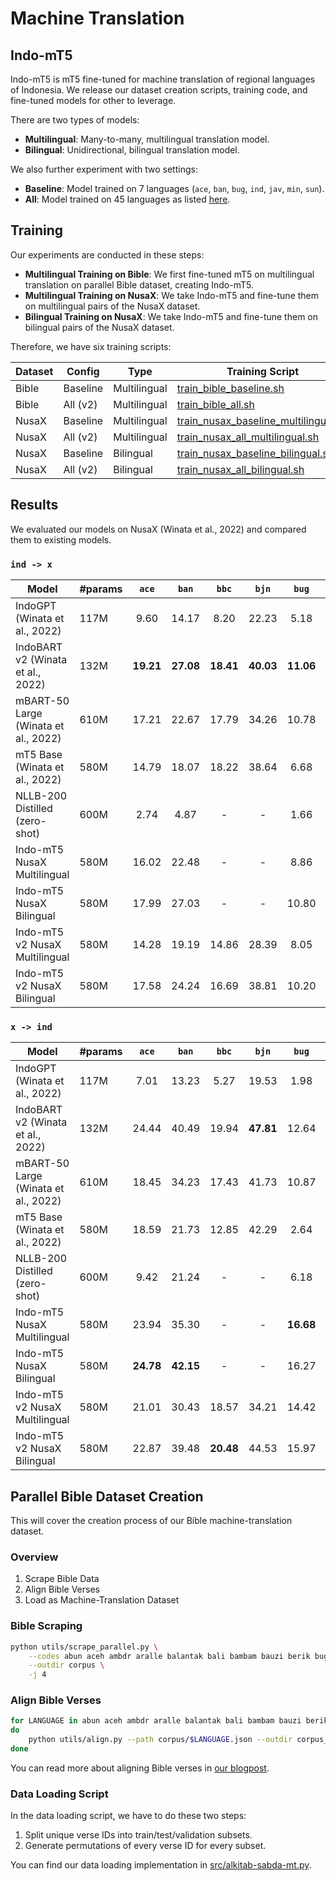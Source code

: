 # Machine Translation

## Indo-mT5

Indo-mT5 is mT5 fine-tuned for machine translation of regional languages of Indonesia. We release our dataset creation scripts, training code, and fine-tuned models for other to leverage.

There are two types of models:

- **Multilingual**: Many-to-many, multilingual translation model.
- **Bilingual**: Unidirectional, bilingual translation model.

We also further experiment with two settings:

- **Baseline**: Model trained on 7 languages (`ace`, `ban`, `bug`, `ind`, `jav`, `min`, `sun`).
- **All**: Model trained on 45 languages as listed [here](languages.md).

## Training

Our experiments are conducted in these steps:

- **Multilingual Training on Bible**: We first fine-tuned mT5 on multilingual translation on parallel Bible dataset, creating Indo-mT5.
- **Multilingual Training on NusaX**: We take Indo-mT5 and fine-tune them on multilingual pairs of the NusaX dataset.
- **Bilingual Training on NusaX**: We take Indo-mT5 and fine-tune them on bilingual pairs of the NusaX dataset.

Therefore, we have six training scripts:

| Dataset | Config   | Type         | Training Script                                                              | Evaluation Script                                                          |
| ------- | -------- | ------------ | ---------------------------------------------------------------------------- | -------------------------------------------------------------------------- |
| Bible   | Baseline | Multilingual | [train_bible_baseline.sh](train_bible_baseline.sh)                           | [eval_bible_baseline.sh](eval_bible_baseline.sh)                           |
| Bible   | All (v2) | Multilingual | [train_bible_all.sh](train_bible_all.sh)                                     | [eval_bible_all.sh](eval_bible_all.sh)                                     |
| NusaX   | Baseline | Multilingual | [train_nusax_baseline_multilingual.sh](train_nusax_baseline_multilingual.sh) | [eval_nusax_baseline_multilingual.sh](eval_nusax_baseline_multilingual.sh) |
| NusaX   | All (v2) | Multilingual | [train_nusax_all_multilingual.sh](train_nusax_all_multilingual.sh)           | [eval_nusax_all_multilingual.sh](eval_nusax_all_multilingual.sh)           |
| NusaX   | Baseline | Bilingual    | [train_nusax_baseline_bilingual.sh](train_nusax_baseline_bilingual.sh)       | [eval_nusax_baseline_bilingual.sh](eval_nusax_baseline_bilingual.sh)       |
| NusaX   | All (v2) | Bilingual    | [train_nusax_all_bilingual.sh](train_nusax_all_bilingual.sh)                 | [eval_nusax_all_bilingual.sh](eval_nusax_all_bilingual.sh)                 |

## Results

We evaluated our models on NusaX (Winata et al., 2022) and compared them to existing models.

### `ind -> x`

| Model                                | #params |   `ace`   |   `ban`   |   `bbc`   |   `bjn`   |   `bug`   |   `jav`   |   `mad`   |   `min`   |   `nij`   |   `sun`   |    avg    |
| ------------------------------------ | ------- | :-------: | :-------: | :-------: | :-------: | :-------: | :-------: | :-------: | :-------: | :-------: | :-------: | :-------: |
| IndoGPT (Winata et al., 2022)        | 117M    |   9.60    |   14.17   |   8.20    |   22.23   |   5.18    |   24.05   |   14.44   |   26.95   |   17.56   |   23.15   |   16.55   |
| IndoBART v2 (Winata et al., 2022)    | 132M    | **19.21** | **27.08** | **18.41** | **40.03** | **11.06** | **39.97** |   28.95   |   48.48   | **27.11** | **38.46** |   29.88   |
| mBART-50 Large (Winata et al., 2022) | 610M    |   17.21   |   22.67   |   17.79   |   34.26   |   10.78   |   35.33   |   28.63   |   43.87   |   25.91   |   31.21   |   26.77   |
| mT5 Base (Winata et al., 2022)       | 580M    |   14.79   |   18.07   |   18.22   |   38.64   |   6.68    |   33.48   |   0.96    |   45.84   |   13.59   |   33.79   |   22.41   |
| NLLB-200 Distilled (zero-shot)       | 600M    |   2.74    |   4.87    |     -     |     -     |   1.66    |   17.66   |     -     |   9.79    |     -     |   11.92   |   8.11    |
| Indo-mT5 NusaX Multilingual          | 580M    |   16.02   |   22.48   |     -     |     -     |   8.86    |   33.65   |     -     |   33.65   |     -     |   29.76   |   24.07   |
| Indo-mT5 NusaX Bilingual             | 580M    |   17.99   |   27.03   |     -     |     -     |   10.80   |   39.63   |     -     | **51.56** |     -     |   35.16   | **30.36** |
| Indo-mT5 v2 NusaX Multilingual       | 580M    |   14.28   |   19.19   |   14.86   |   28.39   |   8.05    |   28.70   |   20.95   |   32.70   |   22.30   |   26.19   |   21.56   |
| Indo-mT5 v2 NusaX Bilingual          | 580M    |   17.58   |   24.24   |   16.69   |   38.81   |   10.20   |   37.87   | **29.77** |   50.90   |   26.93   |   34.22   |   28.72   |

### `x -> ind`

| Model                                | #params |   `ace`   |   `ban`   |   `bbc`   |   `bjn`   |   `bug`   |   `jav`   |   `mad`   |   `min`   |   `nij`   |   `sun`   |    avg    |
| ------------------------------------ | ------- | :-------: | :-------: | :-------: | :-------: | :-------: | :-------: | :-------: | :-------: | :-------: | :-------: | :-------: |
| IndoGPT (Winata et al., 2022)        | 117M    |   7.01    |   13.23   |   5.27    |   19.53   |   1.98    |   27.31   |   13.75   |   23.03   |   10.83   |   23.18   |   14.51   |
| IndoBART v2 (Winata et al., 2022)    | 132M    |   24.44   |   40.49   |   19.94   | **47.81** |   12.64   | **50.64** |   36.10   |   58.38   | **33.50** | **45.96** |   36.99   |
| mBART-50 Large (Winata et al., 2022) | 610M    |   18.45   |   34.23   |   17.43   |   41.73   |   10.87   |   39.66   |   32.11   |   59.66   |   29.84   |   35.19   |   31.92   |
| mT5 Base (Winata et al., 2022)       | 580M    |   18.59   |   21.73   |   12.85   |   42.29   |   2.64    |   45.22   |   32.35   |   58.65   |   25.61   |   36.58   |   29.65   |
| NLLB-200 Distilled (zero-shot)       | 600M    |   9.42    |   21.24   |     -     |     -     |   6.18    |   30.54   |     -     |   40.49   |     -     |   26.91   |   22.46   |
| Indo-mT5 NusaX Multilingual          | 580M    |   23.94   |   35.30   |     -     |     -     | **16.68** |   29.76   |     -     |   48.10   |     -     |   36.54   |   31.72   |
| Indo-mT5 NusaX Bilingual             | 580M    | **24.78** | **42.15** |     -     |     -     |   16.27   |   47.26   |     -     | **62.94** |     -     |   42.39   | **39.30** |
| Indo-mT5 v2 NusaX Multilingual       | 580M    |   21.01   |   30.43   |   18.57   |   34.21   |   14.42   |   35.19   |   27.04   |   42.64   |   26.90   |   33.78   |   28.42   |
| Indo-mT5 v2 NusaX Bilingual          | 580M    |   22.87   |   39.48   | **20.48** |   44.53   |   15.97   |   45.20   | **36.65** |   60.97   |   32.38   |   39.80   |   35.83   |

## Parallel Bible Dataset Creation

This will cover the creation process of our Bible machine-translation dataset.

### Overview

1. Scrape Bible Data
2. Align Bible Verses
3. Load as Machine-Translation Dataset

### Bible Scraping

```sh
python utils/scrape_parallel.py \
    --codes abun aceh ambdr aralle balantak bali bambam bauzi berik bugis dairi duri ende galela gorontalo iban jawa kaili_daa karo kupang lampung madura makasar mamasa manggarai mentawai meyah minang mongondow napu ngaju nias rote sabu sangir sasak simalungun sunda taa tabaru tb toba toraja uma yali yawa \
    --outdir corpus \
    -j 4
```

### Align Bible Verses

```sh
for LANGUAGE in abun aceh ambdr aralle balantak bali bambam bauzi berik bugis dairi duri ende galela gorontalo iban jawa kaili_daa karo kupang lampung madura makasar mamasa manggarai mentawai meyah minang mongondow napu ngaju nias rote sabu sangir sasak simalungun sunda taa tabaru tb toba toraja uma yali yawa
do
    python utils/align.py --path corpus/$LANGUAGE.json --outdir corpus_aligned
done
```

You can read more about aligning Bible verses in [our blogpost](https://lazarusnlp.github.io/blogs/bible_alignment/).

### Data Loading Script

In the data loading script, we have to do these two steps:

1. Split unique verse IDs into train/test/validation subsets.
2. Generate permutations of every verse ID for every subset.

You can find our data loading implementation in [src/alkitab-sabda-mt.py](src/alkitab-sabda-mt.py).